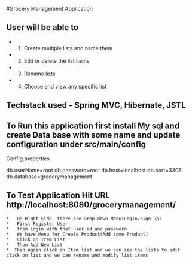 #Grocery Management Application 

## User will be able to
* 1.  Create multiple lists and name them
* 2. Edit or delete the list items
* 3. Rename lists
* 4. Choose and view any specific list

## Techstack used - Spring MVC, Hibernate, JSTL

## To Run this application first install My sql and create Data base with some name and update configuration under src/main/config

Config.properties

db.userName=root
db.password=root
db.host=localhost
db.port=3306
db.database=grocerymanagement

## To Test Application Hit URL http://localhost:8080/grocerymanagement/

	* 	On Right Side  there are Drop down Menu(Login/Sign Up)
	*	First Register User
	*	then Login with that user id and password
	*	We have Menu for Create Product(Add some Product)
	*   Click on Item List
	*	Then Add New List	
    *  Then Again click on Item list and we can see the lists to edit click on list and we can rename and modify list items


